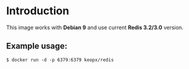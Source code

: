 # Introduction #

This image works with **Debian 9** and use current **Redis 3.2/3.0** version.

## Example usage: ##

`$ docker run -d -p 6379:6379 keopx/redis`

